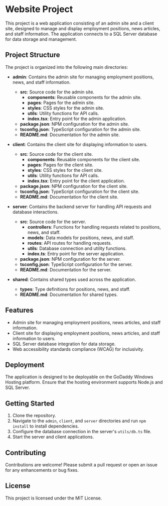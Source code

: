 # Website Project

This project is a web application consisting of an admin site and a client site, designed to manage and display employment positions, news articles, and staff information. The application connects to a SQL Server database for data storage and management.

## Project Structure

The project is organized into the following main directories:

- **admin**: Contains the admin site for managing employment positions, news, and staff information.
  - **src**: Source code for the admin site.
    - **components**: Reusable components for the admin site.
    - **pages**: Pages for the admin site.
    - **styles**: CSS styles for the admin site.
    - **utils**: Utility functions for API calls.
    - **index.tsx**: Entry point for the admin application.
  - **package.json**: NPM configuration for the admin site.
  - **tsconfig.json**: TypeScript configuration for the admin site.
  - **README.md**: Documentation for the admin site.

- **client**: Contains the client site for displaying information to users.
  - **src**: Source code for the client site.
    - **components**: Reusable components for the client site.
    - **pages**: Pages for the client site.
    - **styles**: CSS styles for the client site.
    - **utils**: Utility functions for API calls.
    - **index.tsx**: Entry point for the client application.
  - **package.json**: NPM configuration for the client site.
  - **tsconfig.json**: TypeScript configuration for the client site.
  - **README.md**: Documentation for the client site.

- **server**: Contains the backend server for handling API requests and database interactions.
  - **src**: Source code for the server.
    - **controllers**: Functions for handling requests related to positions, news, and staff.
    - **models**: Data models for positions, news, and staff.
    - **routes**: API routes for handling requests.
    - **utils**: Database connection and utility functions.
    - **index.ts**: Entry point for the server application.
  - **package.json**: NPM configuration for the server.
  - **tsconfig.json**: TypeScript configuration for the server.
  - **README.md**: Documentation for the server.

- **shared**: Contains shared types used across the application.
  - **types**: Type definitions for positions, news, and staff.
  - **README.md**: Documentation for shared types.

## Features

- Admin site for managing employment positions, news articles, and staff information.
- Client site for displaying employment positions, news articles, and staff information to users.
- SQL Server database integration for data storage.
- Web accessibility standards compliance (WCAG) for inclusivity.

## Deployment

The application is designed to be deployable on the GoDaddy Windows Hosting platform. Ensure that the hosting environment supports Node.js and SQL Server.

## Getting Started

1. Clone the repository.
2. Navigate to the `admin`, `client`, and `server` directories and run `npm install` to install dependencies.
3. Configure the database connection in the server's `utils/db.ts` file.
4. Start the server and client applications.

## Contributing

Contributions are welcome! Please submit a pull request or open an issue for any enhancements or bug fixes.

## License

This project is licensed under the MIT License.